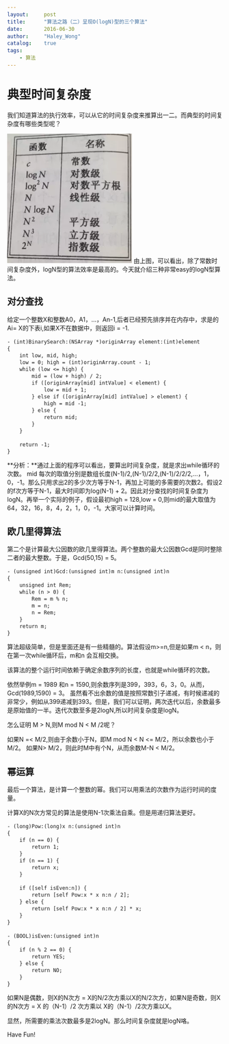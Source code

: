 ```yaml
---
layout:     post
title:      "算法之路（二）呈现O(logN)型的三个算法"
date:       2016-06-30
author:     "Haley_Wong"
catalog:    true
tags:
    - 算法
---
```


# 典型时间复杂度
我们知道算法的执行效率，可以从它的时间复杂度来推算出一二。而典型的时间复杂度有哪些类型呢？

![典型的时间复杂度.png](/img/blogs/ios_ologN/img_01.webp)
由上图，可以看出，除了常数时间复杂度外，logN型的算法效率是最高的。今天就介绍三种非常easy的logN型算法。

## 对分查找
给定一个整数X和整数A0，A1，...，An-1,后者已经预先排序并在内存中，求是的Ai= X的下表i,如果X不在数据中，则返回i = -1.

```
- (int)BinarySearch:(NSArray *)originArray element:(int)element
{
    int low, mid, high;
    low = 0; high = (int)originArray.count - 1;
    while (low <= high) {
        mid = (low + high) / 2;
        if ([originArray[mid] intValue] < element) {
            low = mid + 1;
        } else if ([originArray[mid] intValue] > element) {
            high = mid -1;
        } else {
            return mid;
        }
    }
    
    return -1;
}
```
**分析：**通过上面的程序可以看出，要算出时间复杂度，就是求出while循环的次数。
mid 每次的取值分别是数组长度(N-1)/2,(N-1)/2/2,(N-1)/2/2/2,...，1，0，-1。那么只用求出2的多少次方等于N-1，再加上可能的多需要的次数2。假设2的f次方等于N-1，最大时间即为log(N-1) + 2。因此对分查找的时间复杂度为logN。再举一个实际的例子，假设最初high = 128,low = 0,则mid的最大取值为64，32，16，8，4，2，1，0，-1。大家可以计算时间。

## 欧几里得算法
第二个是计算最大公因数的欧几里得算法。两个整数的最大公因数Gcd是同时整除二者的最大整数。于是，Gcd(50,15) = 5。
```
- (unsigned int)Gcd:(unsigned int)m n:(unsigned int)n
{
    unsigned int Rem;
    while (n > 0) {
        Rem = m % n;
        m = n;
        n = Rem;
    }
    return m;
}
```
算法超级简单，但是里面还是有一些精髓的。算法假设m>=n,但是如果m < n，则在第一次while循环后，m和n 会互相交换。

该算法的整个运行时间依赖于确定余数序列的长度，也就是while循环的次数。

依然举例m = 1989 和n = 1590,则余数序列是399，393，6，3，0。从而，Gcd(1989,1590) = 3。
虽然看不出余数的值是按照常数引子递减，有时候递减的非常少，例如从399递减到393。但是，我们可以证明，两次迭代以后，余数最多是原始值的一半。迭代次数至多是2logN,所以时间复杂度是logN。

怎么证明 M > N,则M mod N < M /2呢？

如果N =< M/2,则由于余数小于N，即M mod N < N <= M/2，所以余数也小于M/2。
如果N> M/2，则此时M中有个N，从而余数M-N < M/2。

## 幂运算

最后一个算法，是计算一个整数的幂。我们可以用乘法的次数作为运行时间的度量。

计算X的N次方常见的算法是使用N-1次乘法自乘。但是用递归算法更好。

```
- (long)Pow:(long)x n:(unsigned int)n
{
    if (n == 0) {
        return 1;
    }
    if (n == 1) {
        return x;
    }
    
    if ([self isEven:n]) {
        return [self Pow:x * x n:n / 2];
    } else {
        return [self Pow:x * x n:n / 2] * x;
    }
}

- (BOOL)isEven:(unsigned int)n
{
    if (n % 2 == 0) {
        return YES;
    } else {
        return NO;
    }
}
```

如果N是偶数，则X的N次方 = X的N/2次方乘以X的N/2次方，如果N是奇数，则X的N次方 = X 的（N-1）/2 次方乘以 X的（N-1）/2次方乘以X。

显然，所需要的乘法次数最多是2logN。那么时间复杂度就是logN咯。

Have Fun!


